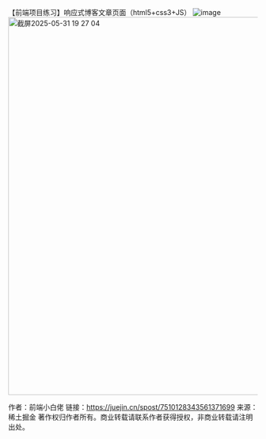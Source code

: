 【前端项目练习】响应式博客文章页面（html5+css3+JS）
![image](https://github.com/user-attachments/assets/6c889f6d-dd9c-40b7-b545-f21809db5677)
<img width="763" alt="截屏2025-05-31 19 27 04" src="https://github.com/user-attachments/assets/c4d4950b-a756-4d5c-9f82-c50c2eff6274" />

作者：前端小白佬
链接：https://juejin.cn/spost/7510128343561371699
来源：稀土掘金
著作权归作者所有。商业转载请联系作者获得授权，非商业转载请注明出处。
